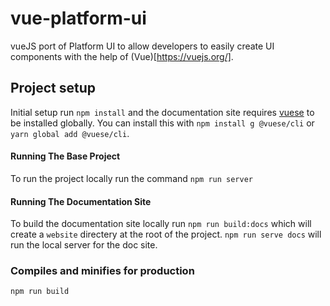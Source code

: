 # vue-platform-ui
vueJS port of Platform UI to allow developers to easily create UI components with the help of (Vue)[https://vuejs.org/].

## Project setup
Initial setup run `npm install` and the documentation site requires [vuese](https://vuese.org/) to be installed globally. You can install this with `npm install g @vuese/cli` or `yarn global add @vuese/cli`. 

#### Running The Base Project
To run the project locally run the command `npm run server`

#### Running The Documentation Site
To build the documentation site locally run `npm run build:docs` which will create a `website` directery at the root of the project. `npm run serve docs` will run the local server for the doc site.

### Compiles and minifies for production
```
npm run build
```
